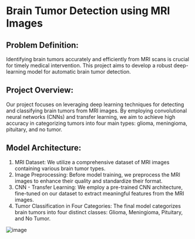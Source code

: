 # Brain Tumor Detection using MRI Images

## Problem Definition:
Identifying brain tumors accurately and efficiently from MRI scans is crucial for timely medical intervention. This project aims to develop a robust deep-learning model for automatic brain tumor detection.

## Project Overview:
Our project focuses on leveraging deep learning techniques for detecting and classifying brain tumors from MRI images. By employing convolutional neural networks (CNNs) and transfer learning, we aim to achieve high accuracy in categorizing tumors into four main types: glioma, meningioma, pituitary, and no tumor.

## Model Architecture:
1. MRI Dataset: We utilize a comprehensive dataset of MRI images containing various brain tumor types.
2. Image Preprocessing: Before model training, we preprocess the MRI images to enhance their quality and standardize their format.
3. CNN - Transfer Learning: We employ a pre-trained CNN architecture, fine-tuned on our dataset to extract meaningful features from the MRI images.
4. Tumor Classification in Four Categories: The final model categorizes brain tumors into four distinct classes: Glioma, Meningioma, Pituitary, and No Tumor.


![image](https://github.com/Akshil399/Brain-MRI-Detection/assets/154296041/9eda5139-238c-4883-9e67-f5be6c3683a6)
